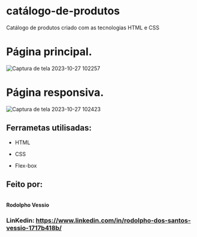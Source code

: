 # catálogo-de-produtos
Catálogo de produtos criado com as tecnologias  HTML e CSS

# Página principal.
![Captura de tela 2023-10-27 102257](https://github.com/RodolphoVessio/cat-logo-de-produtos/assets/78026475/881133e4-3db1-4a75-a5cf-12b49a6f7824)
<br>


# Página responsiva.
![Captura de tela 2023-10-27 102423](https://github.com/RodolphoVessio/cat-logo-de-produtos/assets/78026475/2eb63076-3f54-41a6-9339-f3030f63a46e)

## Ferrametas utilisadas:

- HTML

- CSS

- Flex-box

## Feito por:

<br> **Rodolpho Vessio**

### LinKedin: https://www.linkedin.com/in/rodolpho-dos-santos-vessio-1717b418b/
